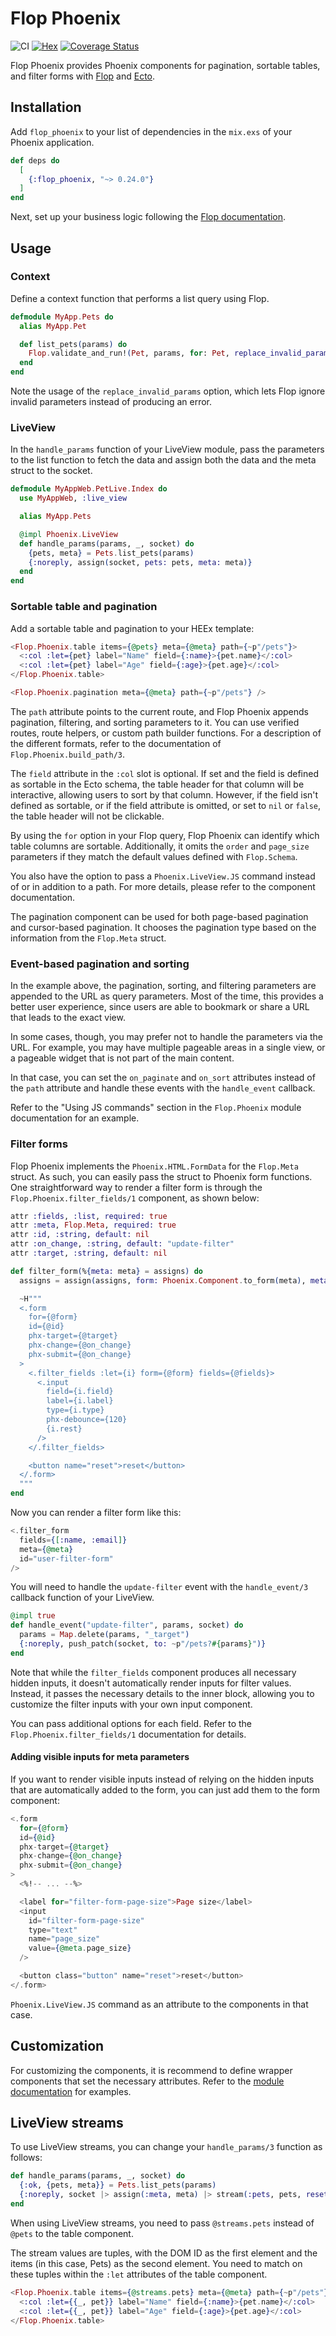 # Flop Phoenix

![CI](https://github.com/woylie/flop_phoenix/workflows/CI/badge.svg) [![Hex](https://img.shields.io/hexpm/v/flop_phoenix)](https://hex.pm/packages/flop_phoenix) [![Coverage Status](https://coveralls.io/repos/github/woylie/flop_phoenix/badge.svg)](https://coveralls.io/github/woylie/flop_phoenix)

Flop Phoenix provides Phoenix components for pagination, sortable tables, and
filter forms with [Flop](https://hex.pm/packages/flop) and
[Ecto](https://hex.pm/packages/ecto).

## Installation

Add `flop_phoenix` to your list of dependencies in the `mix.exs` of your Phoenix
application.

```elixir
def deps do
  [
    {:flop_phoenix, "~> 0.24.0"}
  ]
end
```

Next, set up your business logic following the
[Flop documentation](https://hex.pm/packages/flop).

## Usage

### Context

Define a context function that performs a list query using Flop.

```elixir
defmodule MyApp.Pets do
  alias MyApp.Pet

  def list_pets(params) do
    Flop.validate_and_run!(Pet, params, for: Pet, replace_invalid_params: true)
  end
end
```

Note the usage of the `replace_invalid_params` option, which lets Flop ignore
invalid parameters instead of producing an error.

### LiveView

In the `handle_params` function of your LiveView module, pass the parameters
to the list function to fetch the data and assign both the data and the meta
struct to the socket.

```elixir
defmodule MyAppWeb.PetLive.Index do
  use MyAppWeb, :live_view

  alias MyApp.Pets

  @impl Phoenix.LiveView
  def handle_params(params, _, socket) do
    {pets, meta} = Pets.list_pets(params)
    {:noreply, assign(socket, pets: pets, meta: meta)}
  end
end
```

### Sortable table and pagination

Add a sortable table and pagination to your HEEx template:

```heex
<Flop.Phoenix.table items={@pets} meta={@meta} path={~p"/pets"}>
  <:col :let={pet} label="Name" field={:name}>{pet.name}</:col>
  <:col :let={pet} label="Age" field={:age}>{pet.age}</:col>
</Flop.Phoenix.table>

<Flop.Phoenix.pagination meta={@meta} path={~p"/pets"} />
```

The `path` attribute points to the current route, and Flop Phoenix appends
pagination, filtering, and sorting parameters to it. You can use verified
routes, route helpers, or custom path builder functions. For a
description of the different formats, refer to the documentation of
`Flop.Phoenix.build_path/3`.

The `field` attribute in the `:col` slot is optional. If set and the field
is defined as sortable in the Ecto schema, the table header for
that column will be interactive, allowing users to sort by that column. However,
if the field isn't defined as sortable, or if the field attribute is omitted, or
set to `nil` or `false`, the table header will not be clickable.

By using the `for` option in your Flop query, Flop Phoenix can identify which
table columns are sortable. Additionally, it omits the `order` and `page_size`
parameters if they match the default values defined with `Flop.Schema`.

You also have the option to pass a `Phoenix.LiveView.JS` command instead of or
in addition to a path. For more details, please refer to the component
documentation.

The pagination component can be used for both page-based pagination and
cursor-based pagination. It chooses the pagination type based on the information
from the `Flop.Meta` struct.

### Event-based pagination and sorting

In the example above, the pagination, sorting, and filtering parameters are
appended to the URL as query parameters. Most of the time, this provides a
better user experience, since users are able to bookmark or share a URL that
leads to the exact view.

In some cases, though, you may prefer not to handle the parameters via the URL.
For example, you may have multiple pageable areas in a single view, or a
pageable widget that is not part of the main content.

In that case, you can set the `on_paginate` and `on_sort` attributes instead of
the `path` attribute and handle these events with the `handle_event` callback.

Refer to the "Using JS commands" section in the `Flop.Phoenix` module
documentation for an example.

### Filter forms

Flop Phoenix implements the `Phoenix.HTML.FormData` for the `Flop.Meta` struct.
As such, you can easily pass the struct to Phoenix form functions. One
straightforward way to render a filter form is through the
`Flop.Phoenix.filter_fields/1` component, as shown below:

```elixir
attr :fields, :list, required: true
attr :meta, Flop.Meta, required: true
attr :id, :string, default: nil
attr :on_change, :string, default: "update-filter"
attr :target, :string, default: nil

def filter_form(%{meta: meta} = assigns) do
  assigns = assign(assigns, form: Phoenix.Component.to_form(meta), meta: nil)

  ~H"""
  <.form
    for={@form}
    id={@id}
    phx-target={@target}
    phx-change={@on_change}
    phx-submit={@on_change}
  >
    <.filter_fields :let={i} form={@form} fields={@fields}>
      <.input
        field={i.field}
        label={i.label}
        type={i.type}
        phx-debounce={120}
        {i.rest}
      />
    </.filter_fields>

    <button name="reset">reset</button>
  </.form>
  """
end
```

Now you can render a filter form like this:

```heex
<.filter_form
  fields={[:name, :email]}
  meta={@meta}
  id="user-filter-form"
/>
```

You will need to handle the `update-filter` event with the `handle_event/3`
callback function of your LiveView.

```elixir
@impl true
def handle_event("update-filter", params, socket) do
  params = Map.delete(params, "_target")
  {:noreply, push_patch(socket, to: ~p"/pets?#{params}")}
end
```

Note that while the `filter_fields` component produces all necessary hidden
inputs, it doesn't automatically render inputs for filter values. Instead, it
passes the necessary details to the inner block, allowing you to customize the
filter inputs with your own input component.

You can pass additional options for each field. Refer to the
`Flop.Phoenix.filter_fields/1` documentation for details.

#### Adding visible inputs for meta parameters

If you want to render visible inputs instead of relying on the hidden inputs
that are automatically added to the form, you can just add them to the form
component:

```heex
<.form
  for={@form}
  id={@id}
  phx-target={@target}
  phx-change={@on_change}
  phx-submit={@on_change}
>
  <%!-- ... --%>

  <label for="filter-form-page-size">Page size</label>
  <input
    id="filter-form-page-size"
    type="text"
    name="page_size"
    value={@meta.page_size}
  />

  <button class="button" name="reset">reset</button>
</.form>
```

`Phoenix.LiveView.JS` command as an attribute to the components in that case.

## Customization

For customizing the components, it is recommend to define wrapper components
that set the necessary attributes. Refer to the
[module documentation](https://hexdocs.pm/flop_phoenix/Flop.Phoenix.html#module-customization) for examples.

## LiveView streams

To use LiveView streams, you can change your `handle_params/3` function as
follows:

```elixir
def handle_params(params, _, socket) do
  {:ok, {pets, meta}} = Pets.list_pets(params)
  {:noreply, socket |> assign(:meta, meta) |> stream(:pets, pets, reset: true)}
end
```

When using LiveView streams, you need to pass `@streams.pets` instead of `@pets`
to the table component.

The stream values are tuples, with the DOM ID as the first element and the items
(in this case, Pets) as the second element. You need to match on these tuples
within the `:let` attributes of the table component.

```heex
<Flop.Phoenix.table items={@streams.pets} meta={@meta} path={~p"/pets"}>
  <:col :let={{_, pet}} label="Name" field={:name}>{pet.name}</:col>
  <:col :let={{_, pet}} label="Age" field={:age}>{pet.age}</:col>
</Flop.Phoenix.table>
```
